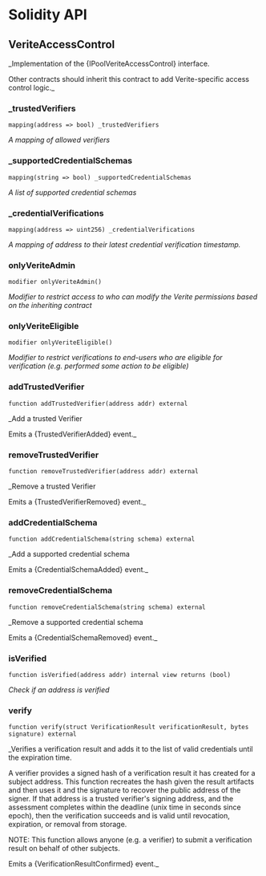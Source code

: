 # Solidity API

## VeriteAccessControl

_Implementation of the {IPoolVeriteAccessControl} interface.

Other contracts should inherit this contract to add Verite-specific
access control logic._

### _trustedVerifiers

```solidity
mapping(address => bool) _trustedVerifiers
```

_A mapping of allowed verifiers_

### _supportedCredentialSchemas

```solidity
mapping(string => bool) _supportedCredentialSchemas
```

_A list of supported credential schemas_

### _credentialVerifications

```solidity
mapping(address => uint256) _credentialVerifications
```

_A mapping of address to their latest credential verification timestamp._

### onlyVeriteAdmin

```solidity
modifier onlyVeriteAdmin()
```

_Modifier to restrict access to who can modify the Verite permissions
based on the inheriting contract_

### onlyVeriteEligible

```solidity
modifier onlyVeriteEligible()
```

_Modifier to restrict verifications to end-users who are eligible
for verification (e.g. performed some action to be eligible)_

### addTrustedVerifier

```solidity
function addTrustedVerifier(address addr) external
```

_Add a trusted Verifier

Emits a {TrustedVerifierAdded} event._

### removeTrustedVerifier

```solidity
function removeTrustedVerifier(address addr) external
```

_Remove a trusted Verifier

Emits a {TrustedVerifierRemoved} event._

### addCredentialSchema

```solidity
function addCredentialSchema(string schema) external
```

_Add a supported credential schema

Emits a {CredentialSchemaAdded} event._

### removeCredentialSchema

```solidity
function removeCredentialSchema(string schema) external
```

_Remove a supported credential schema

Emits a {CredentialSchemaRemoved} event._

### isVerified

```solidity
function isVerified(address addr) internal view returns (bool)
```

_Check if an address is verified_

### verify

```solidity
function verify(struct VerificationResult verificationResult, bytes signature) external
```

_Verifies a verification result and adds it to the list of valid
credentials until the expiration time.

A verifier provides a signed hash of a verification result it has created
for a subject address. This function recreates the hash given the result
artifacts and then uses it and the signature to recover the public
address of the signer. If that address is a trusted verifier's signing
address, and the assessment completes within the deadline (unix time in
seconds since epoch), then the verification succeeds and is valid until
revocation, expiration, or removal from storage.

NOTE: This function allows anyone (e.g. a verifier) to submit a
verification result on behalf of other subjects.

Emits a {VerificationResultConfirmed} event._

